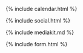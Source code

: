 {% include calendar.html %}

{% include social.html %}

{% include mediakit.md %}

{% include form.html %}
